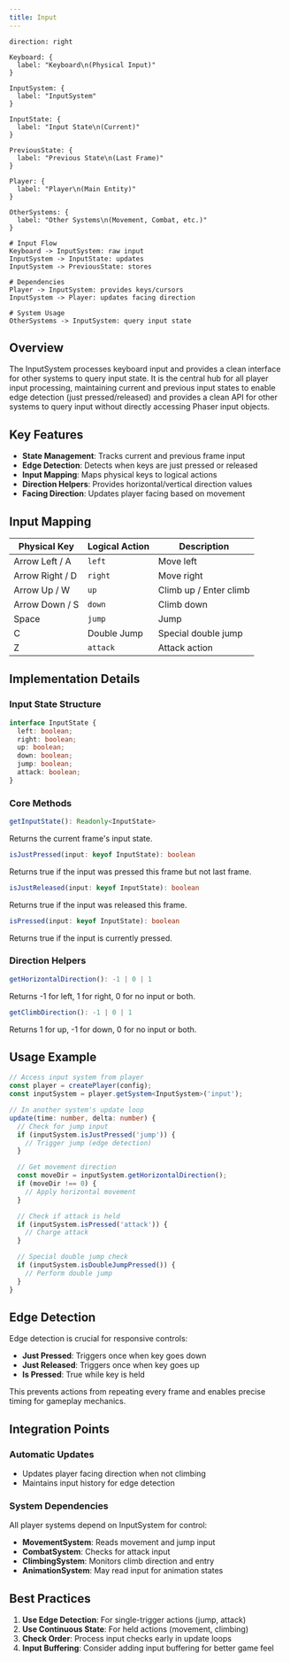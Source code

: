 ```yaml
---
title: Input
---
```


```d2
direction: right

Keyboard: {
  label: "Keyboard\n(Physical Input)"
}

InputSystem: {
  label: "InputSystem"
}

InputState: {
  label: "Input State\n(Current)"
}

PreviousState: {
  label: "Previous State\n(Last Frame)"
}

Player: {
  label: "Player\n(Main Entity)"
}

OtherSystems: {
  label: "Other Systems\n(Movement, Combat, etc.)"
}

# Input Flow
Keyboard -> InputSystem: raw input
InputSystem -> InputState: updates
InputSystem -> PreviousState: stores

# Dependencies
Player -> InputSystem: provides keys/cursors
InputSystem -> Player: updates facing direction

# System Usage
OtherSystems -> InputSystem: query input state
```

## Overview

The InputSystem processes keyboard input and provides a clean interface for other systems to query input state. It is the central hub for all player input processing, maintaining current and previous input states to enable edge detection (just pressed/released) and provides a clean API for other systems to query input without directly accessing Phaser input objects.

## Key Features

- **State Management**: Tracks current and previous frame input
- **Edge Detection**: Detects when keys are just pressed or released
- **Input Mapping**: Maps physical keys to logical actions
- **Direction Helpers**: Provides horizontal/vertical direction values
- **Facing Direction**: Updates player facing based on movement

## Input Mapping

| Physical Key    | Logical Action | Description            |
| --------------- | -------------- | ---------------------- |
| Arrow Left / A  | `left`         | Move left              |
| Arrow Right / D | `right`        | Move right             |
| Arrow Up / W    | `up`           | Climb up / Enter climb |
| Arrow Down / S  | `down`         | Climb down             |
| Space           | `jump`         | Jump                   |
| C               | Double Jump    | Special double jump    |
| Z               | `attack`       | Attack action          |

## Implementation Details

### Input State Structure

```typescript
interface InputState {
  left: boolean;
  right: boolean;
  up: boolean;
  down: boolean;
  jump: boolean;
  attack: boolean;
}
```

### Core Methods

```typescript
getInputState(): Readonly<InputState>
```

Returns the current frame's input state.

```typescript
isJustPressed(input: keyof InputState): boolean
```

Returns true if the input was pressed this frame but not last frame.

```typescript
isJustReleased(input: keyof InputState): boolean
```

Returns true if the input was released this frame.

```typescript
isPressed(input: keyof InputState): boolean
```

Returns true if the input is currently pressed.

### Direction Helpers

```typescript
getHorizontalDirection(): -1 | 0 | 1
```

Returns -1 for left, 1 for right, 0 for no input or both.

```typescript
getClimbDirection(): -1 | 0 | 1
```

Returns 1 for up, -1 for down, 0 for no input or both.

## Usage Example

```typescript
// Access input system from player
const player = createPlayer(config);
const inputSystem = player.getSystem<InputSystem>('input');

// In another system's update loop
update(time: number, delta: number) {
  // Check for jump input
  if (inputSystem.isJustPressed('jump')) {
    // Trigger jump (edge detection)
  }

  // Get movement direction
  const moveDir = inputSystem.getHorizontalDirection();
  if (moveDir !== 0) {
    // Apply horizontal movement
  }

  // Check if attack is held
  if (inputSystem.isPressed('attack')) {
    // Charge attack
  }

  // Special double jump check
  if (inputSystem.isDoubleJumpPressed()) {
    // Perform double jump
  }
}
```

## Edge Detection

Edge detection is crucial for responsive controls:

- **Just Pressed**: Triggers once when key goes down
- **Just Released**: Triggers once when key goes up
- **Is Pressed**: True while key is held

This prevents actions from repeating every frame and enables precise timing for gameplay mechanics.

## Integration Points

### Automatic Updates

- Updates player facing direction when not climbing
- Maintains input history for edge detection

### System Dependencies

All player systems depend on InputSystem for control:

- **MovementSystem**: Reads movement and jump input
- **CombatSystem**: Checks for attack input
- **ClimbingSystem**: Monitors climb direction and entry
- **AnimationSystem**: May read input for animation states

## Best Practices

1. **Use Edge Detection**: For single-trigger actions (jump, attack)
2. **Use Continuous State**: For held actions (movement, climbing)
3. **Check Order**: Process input checks early in update loops
4. **Input Buffering**: Consider adding input buffering for better game feel
